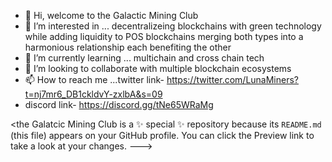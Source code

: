 - 👋 Hi, welcome to the Galactic Mining Club
- 👀 I’m interested in ... decentralizeing blockchains with green technology while adding liquidity to POS blockchains merging both types into a harmonious relationship each benefiting the other
- 🌱 I’m currently learning ... multichain and cross chain tech
- 💞️ I’m looking to collaborate with multiple blockchain ecosystems 
- 📫 How to reach me ...twitter link- https://twitter.com/LunaMiners?t=nj7mr6_DB1ckldvY-zxlbA&s=09
- discord link- https://discord.gg/tNe65WRaMg


<the Galatcic Mining Club is a ✨ special ✨ repository because its `README.md` (this file) appears on your GitHub profile.
You can click the Preview link to take a look at your changes.
--->
